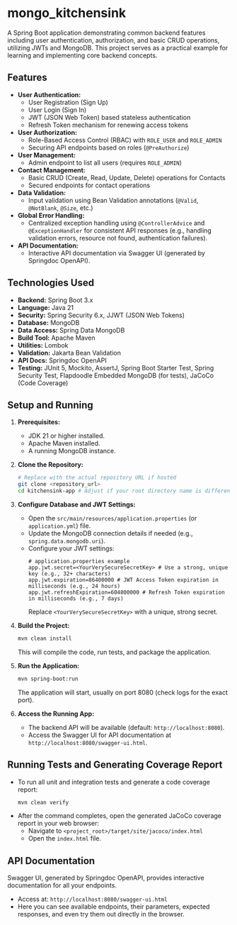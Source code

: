 # mongo_kitchensink

A Spring Boot application demonstrating common backend features including user authentication, authorization, and basic CRUD operations, utilizing JWTs and MongoDB. This project serves as a practical example for learning and implementing core backend concepts.

## Features

* **User Authentication:**
    * User Registration (Sign Up)
    * User Login (Sign In)
    * JWT (JSON Web Token) based stateless authentication
    * Refresh Token mechanism for renewing access tokens
* **User Authorization:**
    * Role-Based Access Control (RBAC) with `ROLE_USER` and `ROLE_ADMIN`
    * Securing API endpoints based on roles (`@PreAuthorize`)
* **User Management:**
    * Admin endpoint to list all users (requires `ROLE_ADMIN`)
* **Contact Management:**
    * Basic CRUD (Create, Read, Update, Delete) operations for Contacts
    * Secured endpoints for contact operations
* **Data Validation:**
    * Input validation using Bean Validation annotations (`@Valid`, `@NotBlank`, `@Size`, etc.)
* **Global Error Handling:**
    * Centralized exception handling using `@ControllerAdvice` and `@ExceptionHandler` for consistent API responses (e.g., handling validation errors, resource not found, authentication failures).
* **API Documentation:**
    * Interactive API documentation via Swagger UI (generated by Springdoc OpenAPI).

## Technologies Used

* **Backend:** Spring Boot 3.x
* **Language:** Java 21
* **Security:** Spring Security 6.x, JJWT (JSON Web Tokens)
* **Database:** MongoDB
* **Data Access:** Spring Data MongoDB
* **Build Tool:** Apache Maven
* **Utilities:** Lombok
* **Validation:** Jakarta Bean Validation
* **API Docs:** Springdoc OpenAPI
* **Testing:** JUnit 5, Mockito, AssertJ, Spring Boot Starter Test, Spring Security Test, Flapdoodle Embedded MongoDB (for tests), JaCoCo (Code Coverage)

## Setup and Running

1.  **Prerequisites:**
    * JDK 21 or higher installed.
    * Apache Maven installed.
    * A running MongoDB instance.

2.  **Clone the Repository:**
    ```bash
    # Replace with the actual repository URL if hosted
    git clone <repository_url>
    cd kitchensink-app # Adjust if your root directory name is different
    ```

3.  **Configure Database and JWT Settings:**
    * Open the `src/main/resources/application.properties` (or `application.yml`) file.
    * Update the MongoDB connection details if needed (e.g., `spring.data.mongodb.uri`).
    * Configure your JWT settings:
        ```properties
        # application.properties example
        app.jwt.secret=<YourVerySecureSecretKey> # Use a strong, unique key (e.g., 32+ characters)
        app.jwt.expiration=86400000 # JWT Access Token expiration in milliseconds (e.g., 24 hours)
        app.jwt.refreshExpiration=604800000 # Refresh Token expiration in milliseconds (e.g., 7 days)
        ```
        Replace `<YourVerySecureSecretKey>` with a unique, strong secret.

4.  **Build the Project:**
    ```bash
    mvn clean install
    ```
    This will compile the code, run tests, and package the application.

5.  **Run the Application:**
    ```bash
    mvn spring-boot:run
    ```
    The application will start, usually on port 8080 (check logs for the exact port).

6.  **Access the Running App:**
    * The backend API will be available (default: `http://localhost:8080`).
    * Access the Swagger UI for API documentation at `http://localhost:8080/swagger-ui.html`.

## Running Tests and Generating Coverage Report

* To run all unit and integration tests and generate a code coverage report:
    ```bash
    mvn clean verify
    ```
* After the command completes, open the generated JaCoCo coverage report in your web browser:
    * Navigate to `<project_root>/target/site/jacoco/index.html`
    * Open the `index.html` file.

## API Documentation

Swagger UI, generated by Springdoc OpenAPI, provides interactive documentation for all your endpoints.

* Access at: `http://localhost:8080/swagger-ui.html`
* Here you can see available endpoints, their parameters, expected responses, and even try them out directly in the browser.
